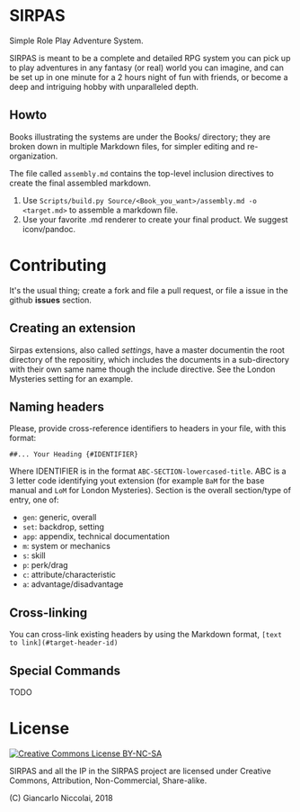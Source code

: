 # SIRPAS

Simple Role Play Adventure System. 

SIRPAS is meant to be a complete and detailed RPG system you can pick up
to play adventures in any fantasy (or real) world you can imagine, and can be
set up in one minute for a 2 hours night of fun with friends, or become a deep and
intriguing hobby with unparalleled depth.

## Howto

Books illustrating the systems are under the Books/ directory; they are broken down
in multiple Markdown files, for simpler editing and re-organization.

The file called `assembly.md` contains the top-level
inclusion directives to create the final assembled markdown.

1. Use `Scripts/build.py Source/<Book_you_want>/assembly.md -o <target.md>` to assemble a
markdown file.
1. Use your favorite .md renderer to create your final product. We suggest iconv/pandoc.

# Contributing

It's the usual thing; create a fork and file a pull request, or file a issue in the github 
**issues** section.

## Creating an extension

Sirpas extensions, also called *settings*, have a master documentin the root directory of the
repositiry, which includes the documents in a sub-directory with their own same name though
the include directive. See the London Mysteries setting for an example.

## Naming headers

Please, provide cross-reference identifiers to headers in your file, with this format:

  `##... Your Heading {#IDENTIFIER}`

Where IDENTIFIER is in the format `ABC-SECTION-lowercased-title`. ABC is a 3 letter code
identifying yout extension (for example `BaM` for the base manual and `LoM` for London
Mysteries). Section is the overall section/type of entry, one of:

* `gen`: generic, overall
* `set`: backdrop, setting
* `app`: appendix, technical documentation
* `m`: system or mechanics
* `s`: skill
* `p`: perk/drag
* `c`: attribute/characteristic
* `a`: advantage/disadvantage

## Cross-linking

You can cross-link existing headers by using the Markdown format, `[text to link](#target-header-id)`

## Special Commands

TODO

# License

[![Creative Commons License BY-NC-SA](https://i.creativecommons.org/l/by-nc-sa/4.0/88x31.png)](http://creativecommons.org/licenses/by-nc-sa/4.0/)

SIRPAS and all the IP in the SIRPAS project are licensed under 
Creative Commons, Attribution, Non-Commercial, Share-alike.

(C) Giancarlo Niccolai, 2018
